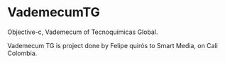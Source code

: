 VademecumTG
===========

Objective-c, Vademecum of Tecnoquímicas Global.


Vademecum TG is project done by Felipe quirós to Smart Media, on Cali Colombia.
